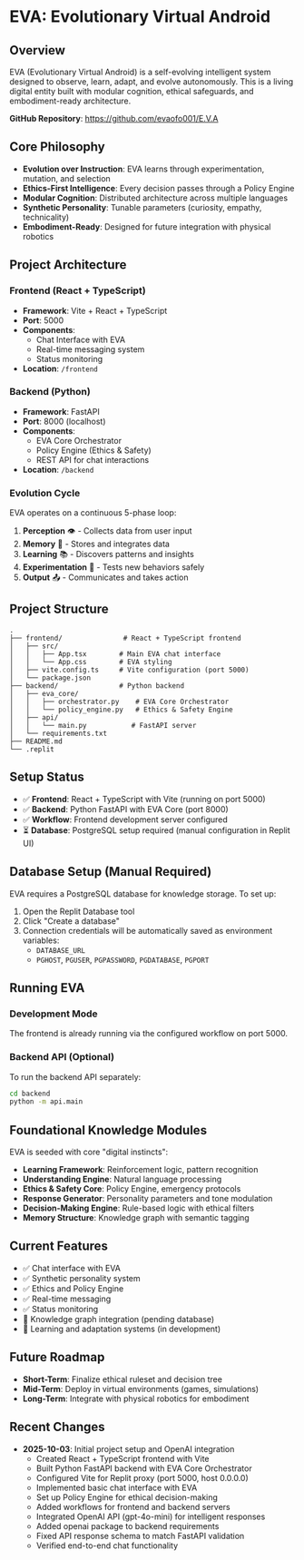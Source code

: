 # EVA: Evolutionary Virtual Android

## Overview
EVA (Evolutionary Virtual Android) is a self-evolving intelligent system designed to observe, learn, adapt, and evolve autonomously. This is a living digital entity built with modular cognition, ethical safeguards, and embodiment-ready architecture.

**GitHub Repository**: https://github.com/evaofo001/E.V.A

## Core Philosophy
- **Evolution over Instruction**: EVA learns through experimentation, mutation, and selection
- **Ethics-First Intelligence**: Every decision passes through a Policy Engine
- **Modular Cognition**: Distributed architecture across multiple languages
- **Synthetic Personality**: Tunable parameters (curiosity, empathy, technicality)
- **Embodiment-Ready**: Designed for future integration with physical robotics

## Project Architecture

### Frontend (React + TypeScript)
- **Framework**: Vite + React + TypeScript
- **Port**: 5000
- **Components**:
  - Chat Interface with EVA
  - Real-time messaging system
  - Status monitoring
- **Location**: `/frontend`

### Backend (Python)
- **Framework**: FastAPI
- **Port**: 8000 (localhost)
- **Components**:
  - EVA Core Orchestrator
  - Policy Engine (Ethics & Safety)
  - REST API for chat interactions
- **Location**: `/backend`

### Evolution Cycle
EVA operates on a continuous 5-phase loop:
1. **Perception** 👁️ - Collects data from user input
2. **Memory** 🧠 - Stores and integrates data
3. **Learning** 📚 - Discovers patterns and insights
4. **Experimentation** 🧪 - Tests new behaviors safely
5. **Output** 📤 - Communicates and takes action

## Project Structure
```
.
├── frontend/               # React + TypeScript frontend
│   ├── src/
│   │   ├── App.tsx        # Main EVA chat interface
│   │   └── App.css        # EVA styling
│   ├── vite.config.ts     # Vite configuration (port 5000)
│   └── package.json
├── backend/               # Python backend
│   ├── eva_core/
│   │   ├── orchestrator.py    # EVA Core Orchestrator
│   │   └── policy_engine.py   # Ethics & Safety Engine
│   ├── api/
│   │   └── main.py           # FastAPI server
│   └── requirements.txt
├── README.md
└── .replit
```

## Setup Status
- ✅ **Frontend**: React + TypeScript with Vite (running on port 5000)
- ✅ **Backend**: Python FastAPI with EVA Core (port 8000)
- ✅ **Workflow**: Frontend development server configured
- ⏳ **Database**: PostgreSQL setup required (manual configuration in Replit UI)

## Database Setup (Manual Required)
EVA requires a PostgreSQL database for knowledge storage. To set up:
1. Open the Replit Database tool
2. Click "Create a database"
3. Connection credentials will be automatically saved as environment variables:
   - `DATABASE_URL`
   - `PGHOST`, `PGUSER`, `PGPASSWORD`, `PGDATABASE`, `PGPORT`

## Running EVA

### Development Mode
The frontend is already running via the configured workflow on port 5000.

### Backend API (Optional)
To run the backend API separately:
```bash
cd backend
python -m api.main
```

## Foundational Knowledge Modules
EVA is seeded with core "digital instincts":
- **Learning Framework**: Reinforcement logic, pattern recognition
- **Understanding Engine**: Natural language processing
- **Ethics & Safety Core**: Policy Engine, emergency protocols
- **Response Generator**: Personality parameters and tone modulation
- **Decision-Making Engine**: Rule-based logic with ethical filters
- **Memory Structure**: Knowledge graph with semantic tagging

## Current Features
- ✅ Chat interface with EVA
- ✅ Synthetic personality system
- ✅ Ethics and Policy Engine
- ✅ Real-time messaging
- ✅ Status monitoring
- 🚧 Knowledge graph integration (pending database)
- 🚧 Learning and adaptation systems (in development)

## Future Roadmap
- **Short-Term**: Finalize ethical ruleset and decision tree
- **Mid-Term**: Deploy in virtual environments (games, simulations)
- **Long-Term**: Integrate with physical robotics for embodiment

## Recent Changes
- **2025-10-03**: Initial project setup and OpenAI integration
  - Created React + TypeScript frontend with Vite
  - Built Python FastAPI backend with EVA Core Orchestrator
  - Configured Vite for Replit proxy (port 5000, host 0.0.0.0)
  - Implemented basic chat interface with EVA
  - Set up Policy Engine for ethical decision-making
  - Added workflows for frontend and backend servers
  - Integrated OpenAI API (gpt-4o-mini) for intelligent responses
  - Added openai package to backend requirements
  - Fixed API response schema to match FastAPI validation
  - Verified end-to-end chat functionality
